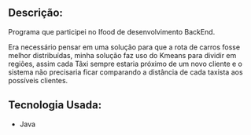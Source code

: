 ## Descrição:
Programa que participei no Ifood de desenvolvimento BackEnd. 

Era necessário pensar em uma solução para que a rota de carros fosse melhor distribuídas,  minha solução faz uso do Kmeans para dividir em regiões, assim cada Tâxi sempre estaria próximo de um novo cliente e o sistema não precisaria ficar comparando a distância de cada taxista aos possíveis clientes.

## Tecnologia Usada:
- Java
